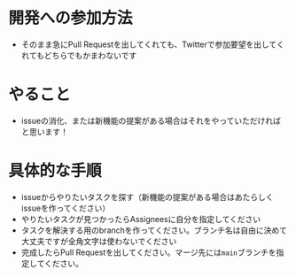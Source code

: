 # 開発への参加方法
- そのまま急にPull Requestを出してくれても、Twitterで参加要望を出してくれてもどちらでもかまわないです

# やること
- issueの消化、または新機能の提案がある場合はそれをやっていただければと思います！

# 具体的な手順
- issueからやりたいタスクを探す（新機能の提案がある場合はあたらしくissueを作ってください）
- やりたいタスクが見つかったらAssigneesに自分を指定してください
- タスクを解決する用のbranchを作ってください。ブランチ名は自由に決めて大丈夫ですが全角文字は使わないでください
- 完成したらPull Requestを出してください。マージ先には`main`ブランチを指定してください。